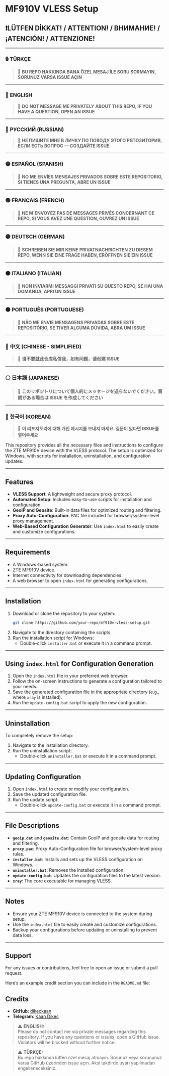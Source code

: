 # MF910V VLESS Setup

## ❗️LÜTFEN DİKKAT! / ATTENTION! / ВНИМАНИЕ! / ¡ATENCIÓN! / ATTENZIONE!

---

### 🔒 **TÜRKÇE**
> 🛑 **BU REPO HAKKINDA BANA ÖZEL MESAJ İLE SORU SORMAYIN, SORUNUZ VARSA ISSUE AÇIN**

---

### 🔵 **ENGLISH**
> 🛑 **DO NOT MESSAGE ME PRIVATELY ABOUT THIS REPO, IF YOU HAVE A QUESTION, OPEN AN ISSUE**

---

### 🔴 **РУССКИЙ (RUSSIAN)**
> 🛑 **НЕ ПИШИТЕ МНЕ В ЛИЧКУ ПО ПОВОДУ ЭТОГО РЕПОЗИТОРИЯ, ЕСЛИ ЕСТЬ ВОПРОС — СОЗДАЙТЕ ISSUE**

---

### 🟡 **ESPAÑOL (SPANISH)**
> 🛑 **NO ME ENVÍES MENSAJES PRIVADOS SOBRE ESTE REPOSITORIO, SI TIENES UNA PREGUNTA, ABRE UN ISSUE**

---

### 🟢 **FRANÇAIS (FRENCH)**
> 🛑 **NE M'ENVOYEZ PAS DE MESSAGES PRIVÉS CONCERNANT CE REPO, SI VOUS AVEZ UNE QUESTION, OUVREZ UN ISSUE**

---

### 🟣 **DEUTSCH (GERMAN)**
> 🛑 **SCHREIBEN SIE MIR KEINE PRIVATNACHRICHTEN ZU DIESEM REPO, WENN SIE EINE FRAGE HABEN, ERÖFFNEN SIE EIN ISSUE**

---

### 🟠 **ITALIANO (ITALIAN)**
> 🛑 **NON INVIARMI MESSAGGI PRIVATI SU QUESTO REPO, SE HAI UNA DOMANDA, APRI UN ISSUE**

---

### ⚫ **PORTUGUÊS (PORTUGUESE)**
> 🛑 **NÃO ME ENVIE MENSAGENS PRIVADAS SOBRE ESTE REPOSITÓRIO, SE TIVER ALGUMA DÚVIDA, ABRA UM ISSUE**

---

### 🔘 **中文 (CHINESE - SIMPLIFIED)**
> 🛑 **请不要就此仓库私信我，如有问题，请创建 ISSUE**

---

### ⚪ **日本語 (JAPANESE)**
> 🛑 **このリポジトリについて個人的にメッセージを送らないでください。質問がある場合は ISSUE を作成してください**

---

### 🧿 **한국어 (KOREAN)**
> 🛑 **이 리포지토리에 대해 개인 메시지를 보내지 마세요. 질문이 있다면 ISSUE를 열어주세요**


This repository provides all the necessary files and instructions to configure the ZTE MF910V device with the VLESS protocol. The setup is optimized for Windows, with scripts for installation, uninstallation, and configuration updates.

---

## Features

- **VLESS Support**: A lightweight and secure proxy protocol.
- **Automated Setup**: Includes easy-to-use scripts for installation and configuration.
- **GeoIP and Geosite**: Built-in data files for optimized routing and filtering.
- **Proxy Auto-Configuration**: PAC file included for browser/system-level proxy management.
- **Web-Based Configuration Generator**: Use `index.html` to easily create and customize configurations.

---

## Requirements

- A Windows-based system.
- ZTE MF910V device.
- Internet connectivity for downloading dependencies.
- A web browser to open `index.html` for generating configurations.

---

## Installation

1. Download or clone the repository to your system:
   ```bash
   git clone https://github.com/your-repo/mf910v-vless-setup.git
   ```
2. Navigate to the directory containing the scripts.
3. Run the installation script for Windows:
   - Double-click `installer.bat` or execute it in a command prompt.

---

## Using `index.html` for Configuration Generation

1. Open the `index.html` file in your preferred web browser.
2. Follow the on-screen instructions to generate a configuration tailored to your needs.
3. Save the generated configuration file in the appropriate directory (e.g., where `xray` is installed).
4. Run the `update-config.bat` script to apply the new configuration.

---

## Uninstallation

To completely remove the setup:
1. Navigate to the installation directory.
2. Run the uninstallation script:
   - Double-click `uninstaller.bat` or execute it in a command prompt.

---

## Updating Configuration

1. Open `index.html` to create or modify your configuration.
2. Save the updated configuration file.
3. Run the update script:
   - Double-click `update-config.bat` or execute it in a command prompt.

---

## File Descriptions

- **`geoip.dat`** and **`geosite.dat`**: Contain GeoIP and geosite data for routing and filtering.
- **`proxy.pac`**: Proxy Auto-Configuration file for browser/system-level proxy rules.
- **`installer.bat`**: Installs and sets up the VLESS configuration on Windows.
- **`uninstaller.bat`**: Removes the installed configuration.
- **`update-config.bat`**: Updates the configuration files to the latest version.
- **`xray`**: The core executable for managing VLESS.

---

## Notes

- Ensure your ZTE MF910V device is connected to the system during setup.
- Use the `index.html` file to easily create and customize configurations.
- Backup your configurations before updating or uninstalling to prevent data loss.

---

## Support

For any issues or contributions, feel free to open an issue or submit a pull request.

Here’s an example credit section you can include in the `README.md` file:


## Credits

- **GitHub**: [dikeckaan](https://github.com/dikeckaan)  
- **Telegram**: [Kaan Dikeç](https://t.me/kaandikec)  

> ⚠️ **ENGLISH:**  
> Please do not contact me via private messages regarding this repository. If you have any questions or issues, open a GitHub issue. Violators will be blocked without further notice.

> ⚠️ **TÜRKÇE:**  
> Bu repo hakkında lütfen özel mesaj atmayın. Sorunuz veya sorununuz varsa GitHub üzerinden issue açın. Aksi takdirde uyarı yapılmadan engelleneceksiniz.
